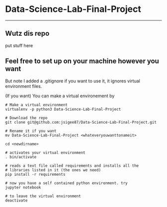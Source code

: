 # Data-Science-Lab-Final-Project
---
## Wutz dis repo
put stuff here

## Feel free to set up on your machine however you want
But note I added a .gitignore if you want to use it, it ignores virtual environment files.

(If you want) You can make a virtual environement by

```
# Make a virtual environment
virtualenv -p python3 Data-Science-Lab-Final-Project

# Download the repo
git clone git@github.com:jsigee87/Data-Science-Lab-Final-Project.git

# Rename it if you want
mv Data-Science-Lab-Final-Project <whateveryouwanttonameit>

cd <newdirname>

# activates your virtual environment
. bin/activate

# reads a text file called requirements and installs all the 
# libraries listed in it (the ones we need)
pip install -r requirements

# now you have a self contained python environment. try
jupyter notebook

# to leave the virtual environment
deactivate
```
